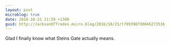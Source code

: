 ```yaml
---
layout: post
microblog: true
date: 2016-10-21 21:59 +1300
guid: http://JacksonOfTrades.micro.blog/2016/10/21/t789390730846273536.html
---
```

Glad I finally know what Steins Gate actually means.
